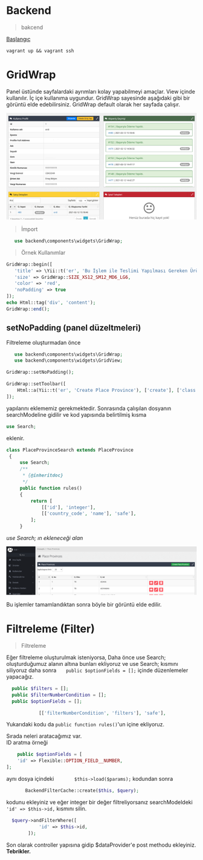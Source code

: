 # Backend

> bakcend


[Başlangıç](/getStarted)

    vagrant up && vagrant ssh

# GridWrap 

Panel üstünde sayfalardaki ayrımları kolay yapabilmeyi amaçlar. View içinde kullanılır. İç içe kullanıma uygundur.
GridWrap sayesinde aşağıdaki gibi bir görüntü elde edebilirsiniz. GridWrap default olarak her sayfada çalışır.

![](assets/gridwrap.png)
 
> İmport
 ```php
    use backend\components\widgets\GridWrap;
 ```

> Örnek Kullanımlar   
 ```php
GridWrap::begin([
    'title' => \Yii::t('er', 'Bu İşlem ile Teslimi Yapılması Gereken Ürünler'),
    'size' => GridWrap::SIZE_XS12_SM12_MD6_LG6,
    'color' => 'red',
    'noPadding' => true
]);
echo Html::tag('div', 'content');
GridWrap::end();
 ```   

## setNoPadding (panel düzeltmeleri)

Filtreleme oluşturmadan önce 

```php
   use backend\components\widgets\GridWrap;
   use backend\components\widgets\GridView;
```
```php
GridWrap::setNoPadding();
```
```php
GridWrap::setToolbar([
    Html::a(Yii::t('er', 'Create Place Province'), ['create'], ['class' => 'btn btn-success'])
]);
```


 yapılarını eklememiz gerekmektedir.  Sonrasında çalışılan dosyanın searchModeline gidilir ve kod yapısında belirtilmiş kısma  
 ```php
 use Search;
```
 eklenir.  
 
```php
class PlaceProvinceSearch extends PlaceProvince
 {
     use Search;
     /**
      * {@inheritdoc}
      */
     public function rules()
     {
         return [
             [['id'], 'integer'],
             [['country_code', 'name'], 'safe'],
         ];
     }
```
*use Search; ın ekleneceği alan*

![](https://github.com/enderertas/enderertas.github.io/blob/main/assets/filter1.png?raw=true)
  
Bu işlemler tamamlandıktan sonra böyle bir görüntü elde edilir.

# Filtreleme (Filter)
>Filtreleme


Eğer filtreleme oluşturulmak isteniyorsa,
Daha önce use Search; oluşturduğumuz alanın altına bunları ekliyoruz ve use Search; kısmını siliyoruz daha sonra `    public $optionFields = [];
` içinde düzenlemeler yapacağız.
  ```php
    public $filters = [];
    public $filterNumberCondition = [];
    public $optionFields = [];
```
```php
            [['filterNumberCondition', 'filters'], 'safe'],
```
Yukarıdaki kodu da `public function rules()`'un içine ekliyoruz.  

Sırada neleri aratacağımız var.  
ID aratma örneği
```php
    public $optionFields = [
    'id' => Flexible::OPTION_FIELD__NUMBER,
];
```   
aynı dosya içindeki
`        $this->load($params);
`  kodundan sonra 
 ```php
        BackendFilterCache::create($this, $query);
```
kodunu ekleyiniz ve eğer integer bir değer filtreliyorsanız searchModeldeki `            'id' => $this->id,
` kısmını silin.
```php
  $query->andFilterWhere([
            'id' => $this->id,
        ]);
```

Son olarak controller yapısına gidip $dataProvider'e post methodu ekleyiniz.
**Tebrikler.**
